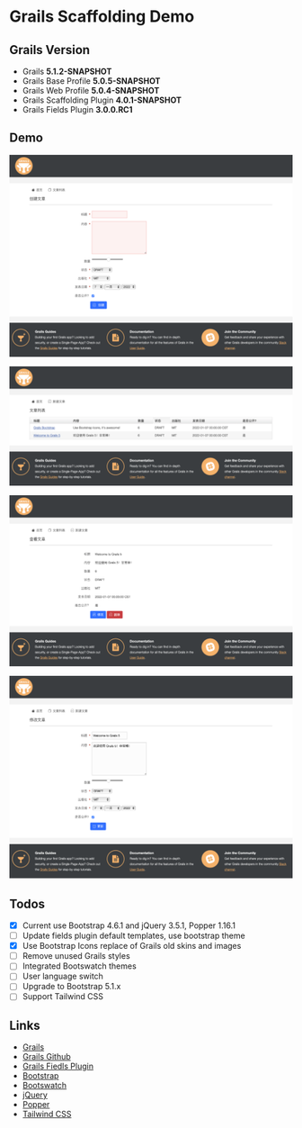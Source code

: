 # Grails Scaffolding Demo

## Grails Version

- Grails **5.1.2-SNAPSHOT**
- Grails Base Profile **5.0.5-SNAPSHOT**
- Grails Web Profile **5.0.4-SNAPSHOT**
- Grails Scaffolding Plugin **4.0.1-SNAPSHOT**
- Grails Fields Plugin **3.0.0.RC1**

## Demo

![Create a Post](/screenshot/grails-5-1-2-bootstrap-theme-create.png)

![Post List](/screenshot/grails-5-1-2-bootstrap-theme-list.png)

![Show Post](/screenshot/grails-5-1-2-bootstrap-theme-show.png)

![Edit a Post](/screenshot/grails-5-1-2-bootstrap-theme-edit.png)

## Todos

- [x] Current use Bootstrap 4.6.1 and jQuery 3.5.1, Popper 1.16.1
- [ ] Update fields plugin default templates, use bootstrap theme
- [x] Use Bootstrap Icons replace of Grails old skins and images
- [ ] Remove unused Grails styles
- [ ] Integrated Bootswatch themes
- [ ] User language switch
- [ ] Upgrade to Bootstrap 5.1.x
- [ ] Support Tailwind CSS

## Links

- [Grails](https://grails.org)
- [Grails Github](https://github.com/grails)
- [Grails Fiedls Plugin](https://grails-fields-plugin.github.io/grails-fields/)
- [Bootstrap](https://getbootstrap.com)
- [Bootswatch](https://bootswatch.com)
- [jQuery](https://jquery.com)
- [Popper](https://popper.js.org)
- [Tailwind CSS](https://tailwindcss.com)
